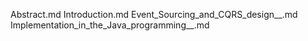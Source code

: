 Abstract.md
Introduction.md
Event_Sourcing_and_CQRS_design__.md
Implementation_in_the_Java_programming__.md